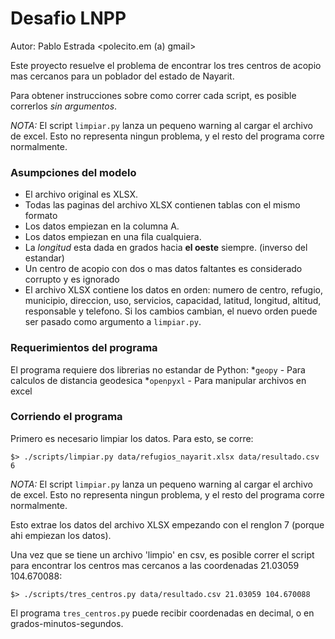 # Desafio LNPP
Autor: Pablo Estrada <polecito.em (a) gmail>

Este proyecto resuelve el problema de encontrar los tres centros
de acopio mas cercanos para un poblador del estado de Nayarit.

Para obtener instrucciones sobre como correr cada script, es 
posible correrlos *sin argumentos*.

*NOTA:* El script `limpiar.py` lanza un pequeno warning al cargar el archivo
de excel. Esto no representa ningun problema, y el resto del programa corre normalmente.

### Asumpciones del modelo
* El archivo original es XLSX.
* Todas las paginas del archivo XLSX contienen tablas con el mismo formato
* Los datos empiezan en la columna A.
* Los datos empiezan en una fila cualquiera.
* La *longitud* esta dada en grados hacia **el oeste** siempre. (inverso del estandar)
* Un centro de acopio con dos o mas datos faltantes es considerado corrupto y es ignorado
* El archivo XLSX contiene los datos en orden: numero de centro, refugio, municipio, direccion, uso, servicios, capacidad, latitud, longitud, altitud, responsable y telefono. Si los cambios cambian, el nuevo orden puede ser pasado como argumento a `limpiar.py`. 

### Requerimientos del programa
El programa requiere dos librerias no estandar de Python: 
*`geopy` - Para calculos de distancia geodesica
*`openpyxl` - Para manipular archivos en excel

### Corriendo el programa
Primero es necesario limpiar los datos. Para esto, se corre:

`$> ./scripts/limpiar.py data/refugios_nayarit.xlsx data/resultado.csv 6`

*NOTA:* El script `limpiar.py` lanza un pequeno warning al cargar el archivo
de excel. Esto no representa ningun problema, y el resto del programa corre normalmente.


Esto extrae los datos del archivo XLSX empezando con el renglon 7 (porque ahi
empiezan los datos). 

Una vez que se tiene un archivo 'limpio' en csv, es posible correr el
script para encontrar los centros mas cercanos a las coordenadas 21.03059 104.670088:

`$> ./scripts/tres_centros.py data/resultado.csv 21.03059 104.670088`

El programa `tres_centros.py` puede recibir coordenadas en decimal, o en grados-minutos-segundos. 

